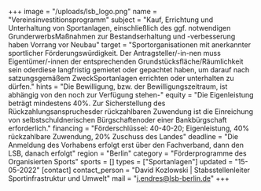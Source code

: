 +++
image = "/uploads/lsb_logo.png"
name = "Vereinsinvestitionsprogramm"
subject = "Kauf, Errichtung und Unterhaltung von Sportanlagen, einschließlich des ggf. notwendigen GrunderwerbsMaßnahmen zur Bestandserhaltung und -verbesserung haben Vorrang vor Neubau"
target = "Sportorganisationen mit anerkannter sportlicher Förderungswürdigkeit. Der Antragsteller/-in-nen muss Eigentümer/-innen der entsprechenden Grundstücksfläche/Räumlichkeit sein oderdiese langfristig gemietet oder gepachtet haben, um darauf nach satzungsgemäßem ZweckSportanlagen errichten oder unterhalten zu dürfen."
hints = "Die Bewilligung, bzw. der Bewilligungszeitraum, ist abhängig von den noch zur Verfügung stehen-"
equity = "Die Eigenleistung beträgt mindestens 40%. Zur Sicherstellung des Rückzahlungsanspruchesder rückzahlbaren Zuwendung ist die Einreichung von selbstschuldnerischen Bürgschaftenoder einer Bankbürgschaft erforderlich."
financing = "Förderschlüssel: 40-40-20; Eigenleistung, 40% rückzahlbare Zuwendung, 20% Zuschuss des Landes"
deadline = "Die Anmeldung des Vorhabens erfolgt erst über den Fachverband, dann den LSB, danach erfolgt"
region = "Berlin"
category = "Förderprogramme des Organisierten Sports"
sports = []
types = ["Sportanlagen"]
updated = "15-05-2022"
[contact]
contact_person = "David Kozlowski | Stabsstellenleiter Sportinfrastruktur und Umwelt"
mail = "j.endres@lsb-berlin.de"
+++